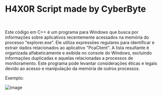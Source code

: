 <h1> H4X0R Script made by CyberByte   </h1>
<br>
<p> Este código em C++ é um programa para Windows que busca por informações sobre aplicativos recentemente acessados na memória do processo "explorer.exe". Ele utiliza expressões regulares para identificar e extrair dados relacionados ao aplicativo "PcaClient". A lista resultante é organizada alfabeticamente e exibida no console do Windows, excluindo informações duplicadas e aquelas relacionadas a processos de monitoramento. Este programa pode levantar considerações éticas e legais devido ao acesso e manipulação da memória de outros processos. </p>
<p>Exemplo:</p>

![image](https://github.com/user07777/PcaExplorer/assets/140452913/37ba6af6-3654-44d6-837c-c1283207385d)

